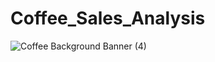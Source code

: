 # Coffee_Sales_Analysis
![Coffee Background Banner (4)](smeeling-coffee-beans_900x_5148e663-e441-4642-af81-ade43296e6b5_900x.jpg)

